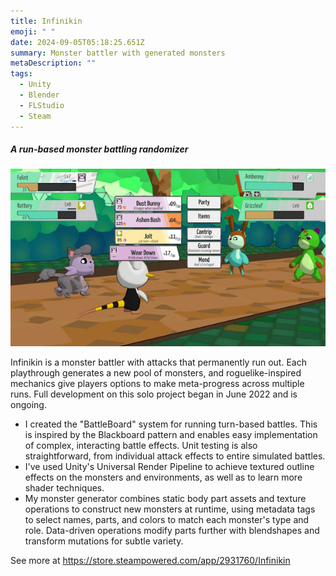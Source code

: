 ```yaml
---
title: Infinikin
emoji: " "
date: 2024-09-05T05:18:25.651Z
summary: Monster battler with generated monsters
metaDescription: ""
tags:
  - Unity
  - Blender
  - FLStudio
  - Steam
---
```

##### A run-based monster battling randomizer

![Screenshot from Infinikin, an in-development monster battling game](/src/assets/img/infinikinscreen.jpg)

Infinikin is a monster battler with attacks that permanently run out. Each playthrough generates a new pool of monsters, and roguelike-inspired mechanics give players options to make meta-progress across multiple runs. Full development on this solo project began in June 2022 and is ongoing.

* I﻿ created the "BattleBoard" system for running turn-based battles. This is inspired by the Blackboard pattern and enables easy implementation of complex, interacting battle effects. Unit testing is also straightforward, from individual attack effects to entire simulated battles.
* I've used Unity's Universal Render Pipeline to achieve textured outline effects on the monsters and environments, as well as to learn more shader techniques.
* M﻿y monster generator combines static body part assets and texture operations to construct new monsters at runtime, using metadata tags to select names, parts, and colors to match each monster's type and role. Data-driven operations modify parts further with blendshapes and transform mutations for subtle variety.

S﻿ee more at <https://store.steampowered.com/app/2931760/Infinikin>